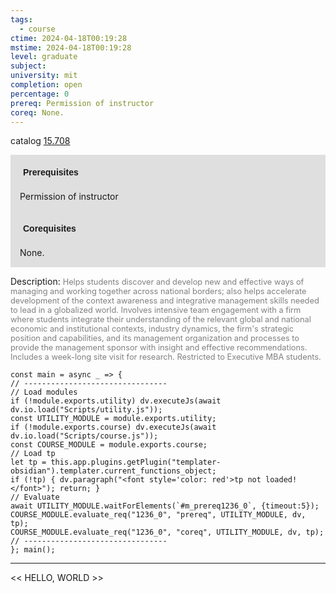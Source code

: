 ```yaml
---
tags:
  - course
ctime: 2024-04-18T00:19:28
mstime: 2024-04-18T00:19:28
level: graduate
subject: 
university: mit
completion: open
percentage: 0
prereq: Permission of instructor
coreq: None.
---
```


catalog [15.708](http://student.mit.edu/catalog/m15c.html#15.708)

<span style="display: block; padding: 15px; background-color: rgb(100, 100, 100, 0.2);"><font id="m_prereq1236_0" style="display: block; font-family: Arial, sans-serif; font-weight: bold; padding: 5px">Prerequisites</font><br><span id="prereq1236_0">Permission of instructor</span></span>
<span style="display: block; padding: 15px; background-color: rgb(100, 100, 100, 0.2);"><font id="m_coreq1236_0" style="display: block; font-family: Arial, sans-serif; font-weight: bold; padding: 5px">Corequisites</font><br><span id="coreq1236_0">None.</span></span>

<font style="">Description:</font>
<font style="color: grey; font-size: 0.8rem;">Helps students discover and develop new and effective ways of managing and working together across national borders; also helps accelerate development of the context awareness and integrative management skills needed to lead in a globalized world. Involves intensive team engagement with a firm where students integrate their understanding of the relevant global and national economic and institutional contexts, industry dynamics, the firm's strategic position and capabilities, and its management organization and processes to provide the management sponsor with insight and effective recommendations. Includes a week-long site visit for research. Restricted to Executive MBA students.</font>

```dataviewjs
const main = async _ => {
// --------------------------------
// Load modules
if (!module.exports.utility) dv.executeJs(await dv.io.load("Scripts/utility.js"));
const UTILITY_MODULE = module.exports.utility;
if (!module.exports.course) dv.executeJs(await dv.io.load("Scripts/course.js"));
const COURSE_MODULE = module.exports.course;
// Load tp
let tp = this.app.plugins.getPlugin("templater-obsidian").templater.current_functions_object;
if (!tp) { dv.paragraph("<font style='color: red'>tp not loaded!</font>"); return; }
// Evaluate
await UTILITY_MODULE.waitForElements(`#m_prereq1236_0`, {timeout:5});
COURSE_MODULE.evaluate_req("1236_0", "prereq", UTILITY_MODULE, dv, tp);
COURSE_MODULE.evaluate_req("1236_0", "coreq", UTILITY_MODULE, dv, tp);
// --------------------------------
}; main();
```

---

<< HELLO, WORLD >>
